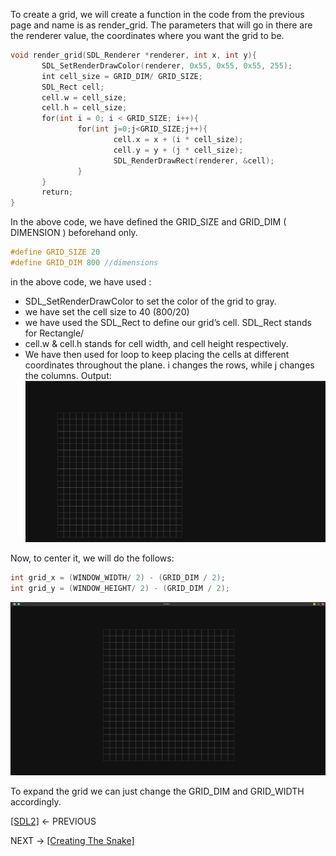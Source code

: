 To create a grid, we will create a function in the code from the previous page and name is as render_grid. 
The parameters that will go in there are the renderer value, the coordinates where you want the grid to be. 
```C
void render_grid(SDL_Renderer *renderer, int x, int y){  
       SDL_SetRenderDrawColor(renderer, 0x55, 0x55, 0x55, 255);  
       int cell_size = GRID_DIM/ GRID_SIZE; 
       SDL_Rect cell;  
       cell.w = cell_size;  
       cell.h = cell_size;  
       for(int i = 0; i < GRID_SIZE; i++){  
               for(int j=0;j<GRID_SIZE;j++){  
                       cell.x = x + (i * cell_size);  
                       cell.y = y + (j * cell_size);  
                       SDL_RenderDrawRect(renderer, &cell);  
               }  
       }  
       return;  
}
```
In the above code, we have defined the GRID_SIZE and GRID_DIM ( DIMENSION ) beforehand only. 
```C
#define GRID_SIZE 20
#define GRID_DIM 800 //dimensions
```
in the above code, we have used :
- SDL_SetRenderDrawColor to set the color of the grid to gray. 
- we have set the cell size to 40 (800/20)
- we have used the SDL_Rect to define our grid’s cell. SDL_Rect stands for Rectangle/ 
- cell.w & cell.h stands for cell width, and cell height respectively. 
- We have then used for loop to keep placing the cells at different coordinates throughout the plane. i changes the rows, while j changes the columns. 
Output:
![image](https://github.com/VoIDWALkER7/Neural-Networks-In-C/blob/main/Snake%20Game%20Using%20C%20%26%20SDL2/Grid.png)

Now, to center it, we will do the follows: 
```C
int grid_x = (WINDOW_WIDTH/ 2) - (GRID_DIM / 2);
int grid_y = (WINDOW_HEIGHT/ 2) - (GRID_DIM / 2);
```
![image](https://github.com/VoIDWALkER7/Neural-Networks-In-C/blob/main/Snake%20Game%20Using%20C%20%26%20SDL2/Centered%20Grid.png)

To expand the grid we can just change the GRID_DIM and GRID_WIDTH accordingly. 

[[SDL2]](https://github.com/VoIDWALkER7/Neural-Networks-In-C/blob/main/Snake%20Game%20Using%20C%20%26%20SDL2/SDL2.md) ← PREVIOUS

NEXT → [[Creating The Snake]](https://github.com/VoIDWALkER7/Neural-Networks-In-C/blob/main/Snake%20Game%20Using%20C%20%26%20SDL2/Creating%20The%20Snake.md)
